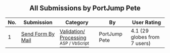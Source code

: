 ﻿<div align="center">

## All Submissions by PortJump Pete

</div>

No.  | Submission | Category | By   | User Rating
---- | ---------- | -------- | ---- | -----------
1 | [Send Form By Mail<br />](https://github.com/Planet-Source-Code/portjump-pete-send-form-by-mail__4-6453) | [Validation/ Processing<br /><sup>ASP / VbScript</sup>](../ByCategory/validation-processing__4-16.md) | PortJump Pete | 4.1 (29 globes from 7 users)
